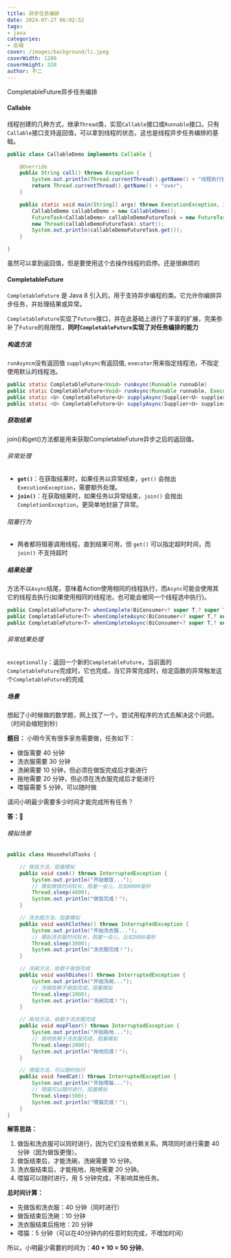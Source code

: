 ```yaml
---
title: 异步任务编排
date: 2024-07-27 06:02:52
tags:
- java
categories:
- 后端
cover: /images/background/li.jpeg
coverWidth: 1200
coverHeight: 320
author: 不二
---
```


CompletableFuture异步任务编排
<!-- more -->

#### **Callable**

线程创建的几种方式，继承`Thread`类，实现`Callable`接口或`Runnable`接口。只有`Callable`接口支持返回值，可以拿到线程的状态，这也是线程异步任务编排的基础。

```java
public class CallableDemo implements Callable {

    @Override
    public String call() throws Exception {
        System.out.println(Thread.currentThread().getName() + "线程执行执行");
        return Thread.currentThread().getName() + "over";
    }

    public static void main(String[] args) throws ExecutionException, InterruptedException {
        CallableDemo callableDemo = new CallableDemo();
        FutureTask<CallableDemo> callableDemoFutureTask = new FutureTask<CallableDemo>(callableDemo);
        new Thread(callableDemoFutureTask).start();
        System.out.println(callableDemoFutureTask.get());
    }

}
```

虽然可以拿到返回值，但是要使用这个去操作线程的启停。还是很麻烦的

#### CompletableFuture

`CompletableFuture` 是 Java 8 引入的，用于支持异步编程的类。它允许你编排异步任务，并处理结果或异常。

`CompletableFuture`实现了`Future`接口，并在此基础上进行了丰富的扩展，完美弥补了`Future`的局限性，**同时`CompletableFuture`实现了对任务编排的能力**

##### 构造方法

`runAsyncm`没有返回值 `supplyAsync`有返回值, `executor`用来指定线程池，不指定使用默认的线程池。

```java
public static CompletableFuture<Void> runAsync(Runnable runnable)
public static CompletableFuture<Void> runAsync(Runnable runnable, Executor executor)
public static <U> CompletableFuture<U> supplyAsync(Supplier<U> supplier)
public static <U> CompletableFuture<U> supplyAsync(Supplier<U> supplier, Executor executor)
```

##### 获取结果

join()和get()方法都是用来获取CompletableFuture异步之后的返回值。

######  异常处理

- **`get()`**：在获取结果时，如果任务以异常结束，`get()` 会抛出 `ExecutionException`，需要额外处理。
- **`join()`**：在获取结果时，如果任务以异常结束，`join()` 会抛出 `CompletionException`，更简单地封装了异常。

######  阻塞行为

- 两者都将阻塞调用线程，直到结果可用，但 `get()` 可以指定超时时间，而 `join()` 不支持超时

##### 结果处理

方法不以`Async`结尾，意味着Action使用相同的线程执行，而`Async`可能会使用其它的线程去执行(如果使用相同的线程池，也可能会被同一个线程选中执行)。

```java
public CompletableFuture<T> whenComplete(BiConsumer<? super T,? super Throwable> action)
public CompletableFuture<T> whenCompleteAsync(BiConsumer<? super T,? super Throwable> action)
public CompletableFuture<T> whenCompleteAsync(BiConsumer<? super T,? super Throwable> action, Executor executor)
```

###### 异常结果处理

`exceptionally`：返回一个新的`CompletableFuture`，当前面的`CompletableFuture`完成时，它也完成，当它异常完成时，给定函数的异常触发这个`CompletableFuture`的完成

##### 场景

想起了小时候做的数学题，网上找了一个。尝试用程序的方式去解决这个问题。（时间会缩短到秒）

**题目：** 小明今天有很多家务需要做，任务如下：

- 做饭需要 40 分钟
- 洗衣服需要 30 分钟
- 洗碗需要 10 分钟，但必须在做饭完成后才能进行
- 拖地需要 20 分钟，但必须在洗衣服完成后才能进行
- 喂猫需要 5 分钟，可以随时做

请问小明最少需要多少时间才能完成所有任务？

**答：**🤩

###### 模拟场景

```java
public class HouseholdTasks {

    // 做饭方法，阻塞模拟
    public void cook() throws InterruptedException {
        System.out.println("开始做饭...");
        // 模拟做饭时间较长，阻塞一会儿，比如4000毫秒
        Thread.sleep(4000);
        System.out.println("做饭完成！");
    }

    // 洗衣服方法，阻塞模拟
    public void washClothes() throws InterruptedException {
        System.out.println("开始洗衣服...");
        // 模拟洗衣服时间较长，阻塞一会儿，比如3000毫秒
        Thread.sleep(3000);
        System.out.println("洗衣服完成！");
    }

    // 洗碗方法，依赖于做饭完成
    public void washDishes() throws InterruptedException {
        System.out.println("开始洗碗...");
        // 洗碗依赖于做饭完成，阻塞模拟
        Thread.sleep(1000);
        System.out.println("洗碗完成！");
    }

    // 拖地方法，依赖于洗衣服完成
    public void mopFloor() throws InterruptedException {
        System.out.println("开始拖地...");
        // 拖地依赖于洗衣服完成，阻塞模拟
        Thread.sleep(2000);
        System.out.println("拖地完成！");
    }

    // 喂猫方法，可以随时执行
    public void feedCat() throws InterruptedException {
        System.out.println("开始喂猫...");
        // 喂猫可以随时进行，阻塞模拟
        Thread.sleep(500);
        System.out.println("喂猫完成！");
    }
}
```



**解答思路：**

1. 做饭和洗衣服可以同时进行，因为它们没有依赖关系。两项同时进行需要 40 分钟（因为做饭更慢）。
2. 做饭结束后，才能洗碗，洗碗需要 10 分钟。
3. 洗衣服结束后，才能拖地，拖地需要 20 分钟。
4. 喂猫可以随时进行，用 5 分钟完成，不影响其他任务。

**总时间计算：**

- 先做饭和洗衣服：40 分钟（同时进行）
- 做饭结束后洗碗：10 分钟
- 洗衣服结束后拖地：20 分钟
- 喂猫：5 分钟（可以在40分钟内的任意时刻完成，不增加时间）

所以，小明最少需要的时间为：**40 + 10 = 50 分钟**。
